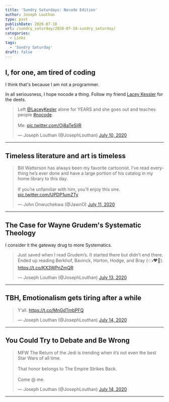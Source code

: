 ```yaml
---
title: 'Sundry Saturdays: Nocode Edition'
author: Joseph Louthan
type: post
publishDate: 2020-07-18
url: /sundry_saturday/2020-07-18-sundry_saturday/
categories:
  - Links
tags:
  - 'Sundry Saturday'
draft: false
---
```


## I, for one, am tired of coding

I think that's because I am not a programmer. 

In all seriousness, I hope nocode a thing. Follow my friend [Lacey Kessler]([https://twitter.com/LaceyKesler?ref_src=twsrc%5Etfw%7Ctwcamp%5Etweetembed%7Ctwterm%5E1281688625302904833%7Ctwgr%5E&ref_url=https%3A%2F%2Fpublish.twitter.com%2F%3Fquery%3Dhttps3A2F2Ftwitter.com2FJosephLouthan2Fstatus2F1281688625302904833widget%3DTweet](https://twitter.com/LaceyKesler?ref_src=twsrc^tfw|twcamp^tweetembed|twterm^1281688625302904833|twgr^&ref_url=https%3A%2F%2Fpublish.twitter.com%2F%3Fquery%3Dhttps3A2F2Ftwitter.com2FJosephLouthan2Fstatus2F1281688625302904833widget%3DTweet)) for the deets.

<blockquote class="twitter-tweet"><p lang="en" dir="ltr">Left <a href="https://twitter.com/LaceyKesler?ref_src=twsrc%5Etfw">@LaceyKesler</a> alone for YEARS and she goes out and teaches people <a href="https://twitter.com/hashtag/nocode?src=hash&amp;ref_src=twsrc%5Etfw">#nocode</a>.<br><br>Me: <a href="https://t.co/Oj8aTeSjlR">pic.twitter.com/Oj8aTeSjlR</a></p>&mdash; Joseph Louthan (@JosephLouthan) <a href="https://twitter.com/JosephLouthan/status/1281688625302904833?ref_src=twsrc%5Etfw">July 10, 2020</a></blockquote> <script async src="https://platform.twitter.com/widgets.js" charset="utf-8"></script>


------

## Timeless literature and art is timeless

<blockquote class="twitter-tweet"><p lang="en" dir="ltr">Bill Watterson has always been my favorite cartoonist. I’ve read everything he’s ever done and have a large portion of his catalog in my home library to this day. <br><br>If you’re unfamiliar with him, you’ll enjoy this one. <a href="https://t.co/UPDP1umZTy">pic.twitter.com/UPDP1umZTy</a></p>&mdash; John Onwuchekwa (@JawnO) <a href="https://twitter.com/JawnO/status/1281957461721862146?ref_src=twsrc%5Etfw">July 11, 2020</a></blockquote> <script async src="https://platform.twitter.com/widgets.js" charset="utf-8"></script>


------

## The Case for Wayne Grudem's Systematic Theology

I consider it the gateway drug to more Systematics.

<blockquote class="twitter-tweet"><p lang="en" dir="ltr">Just saved when I read Grudem’s. It started there but didn’t end there. Ended up reading Berkhof, Bavinck, Horton, Hodge, and Bray (👈❤️💯). <a href="https://t.co/KX3WPnZmQR">https://t.co/KX3WPnZmQR</a></p>&mdash; Joseph Louthan (@JosephLouthan) <a href="https://twitter.com/JosephLouthan/status/1282645831330521090?ref_src=twsrc%5Etfw">July 13, 2020</a></blockquote> <script async src="https://platform.twitter.com/widgets.js" charset="utf-8"></script>


------

## TBH, Emotionalism gets tiring after a while

<blockquote class="twitter-tweet"><p lang="en" dir="ltr">Y’all. <a href="https://t.co/MnGdTmbPFQ">https://t.co/MnGdTmbPFQ</a></p>&mdash; Joseph Louthan (@JosephLouthan) <a href="https://twitter.com/JosephLouthan/status/1282898093755772931?ref_src=twsrc%5Etfw">July 14, 2020</a></blockquote> <script async src="https://platform.twitter.com/widgets.js" charset="utf-8"></script>


------

## You Could Try to Debate and Be Wrong

<blockquote class="twitter-tweet"><p lang="en" dir="ltr">MFW The Return of the Jedi is trending when it’s not even the best Star Wars of all time. <br><br>That honor belongs to The Empire Strikes Back. <br><br>Come @ me.</p>&mdash; Joseph Louthan (@JosephLouthan) <a href="https://twitter.com/JosephLouthan/status/1282862083219099648?ref_src=twsrc%5Etfw">July 14, 2020</a></blockquote> <script async src="https://platform.twitter.com/widgets.js" charset="utf-8"></script>


------

